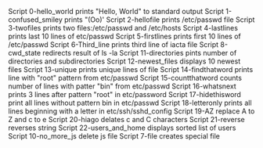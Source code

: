 Script 0-hello_world prints "Hello, World" to standard output
Script 1-confused_smiley prints "(Oo)'
Script 2-hellofile prints /etc/passwd file
Script 3-twofiles prints two files:/etc/passwd and /etc/hosts
Script 4-lastlines prints last 10 lines of etc/passwd
Script 5-firstlines prints first 10 lines of /etc/passwd
Script 6-Third_line prints third line of iacta file
Script 8-cwd_state redirects result of ls -la
Script 11-directories pints number of directories and subdirectories 
Script 12-newest_files displays 10 newest files
Script 13-unique prints unique lines of file
Script 14-findthatword prints line with "root" pattern from etc/passwd
Script 15-countthatword counts number of lines with patter "bin" from etc/passwd
Script 16-whatsnext prints 3 lines after pattern "root" in etc/password
Script 17-hidethisword print all lines without pattern bin in etc/passwd
Script 18-letteronly prints all lines beginning with a letter in etc/ssh/sshd_config
Script 19-AZ replace A to Z and c to e
Script 20-hiago delates c and C characters
Script 21-reverse reverses string
Script 22-users_and_home displays sorted list of users
Script 10-no_more_js delete js file
Script 7-file creates special file
